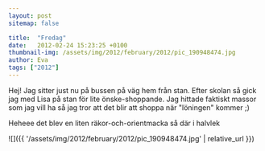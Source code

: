 ```yaml
---
layout: post
sitemap: false

title:  "Fredag"
date:   2012-02-24 15:23:25 +0100
thumbnail-img: /assets/img/2012/february/2012/pic_190948474.jpg
author: Eva
tags: ["2012"]
---
```


Hej! Jag sitter just nu på bussen på väg hem från stan. Efter skolan så gick jag med Lisa på stan för lite önske-shoppande. Jag hittade faktiskt massor som jag vill ha så jag tror att det blir att shoppa när "löningen" kommer ;)

Heheee det blev en liten räkor-och-orientmacka så där i halvlek

![]({{ '/assets/img/2012/february/2012/pic_190948474.jpg'  | relative_url }})

